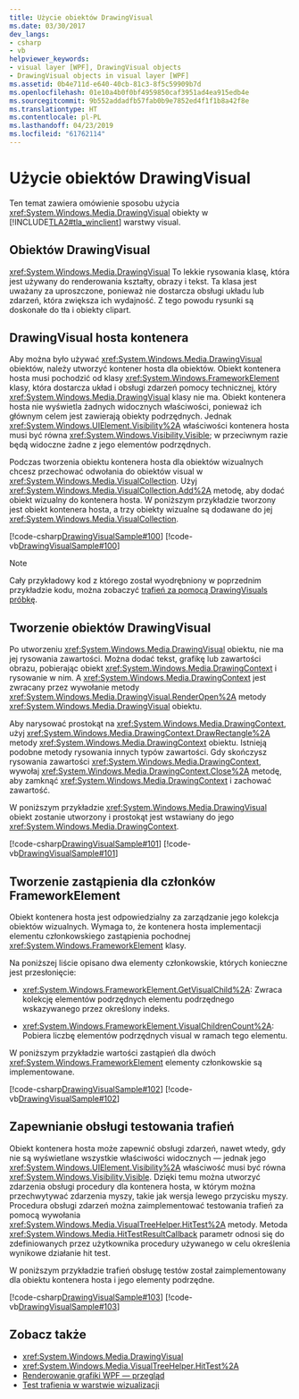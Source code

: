 ```yaml
---
title: Użycie obiektów DrawingVisual
ms.date: 03/30/2017
dev_langs:
- csharp
- vb
helpviewer_keywords:
- visual layer [WPF], DrawingVisual objects
- DrawingVisual objects in visual layer [WPF]
ms.assetid: 0b4e711d-e640-40cb-81c3-8f5c59909b7d
ms.openlocfilehash: 01e10a4b0f0bf4959850caf3951ad4ea915edb4e
ms.sourcegitcommit: 9b552addadfb57fab0b9e7852ed4f1f1b8a42f8e
ms.translationtype: HT
ms.contentlocale: pl-PL
ms.lasthandoff: 04/23/2019
ms.locfileid: "61762114"
---
```

# <a name="using-drawingvisual-objects"></a>Użycie obiektów DrawingVisual
Ten temat zawiera omówienie sposobu użycia <xref:System.Windows.Media.DrawingVisual> obiekty w [!INCLUDE[TLA2#tla_winclient](../../../../includes/tla2sharptla-winclient-md.md)] warstwy visual.  
  
<a name="drawingvisual_object"></a>   
## <a name="drawingvisual-object"></a>Obiektów DrawingVisual  
 <xref:System.Windows.Media.DrawingVisual> To lekkie rysowania klasę, która jest używany do renderowania kształty, obrazy i tekst. Ta klasa jest uważany za uproszczone, ponieważ nie dostarcza obsługi układu lub zdarzeń, która zwiększa ich wydajność. Z tego powodu rysunki są doskonałe do tła i obiekty clipart.  
  
<a name="drawingvisual_host_container"></a>   
## <a name="drawingvisual-host-container"></a>DrawingVisual hosta kontenera  
 Aby można było używać <xref:System.Windows.Media.DrawingVisual> obiektów, należy utworzyć kontener hosta dla obiektów. Obiekt kontenera hosta musi pochodzić od klasy <xref:System.Windows.FrameworkElement> klasy, która dostarcza układ i obsługi zdarzeń pomocy technicznej, który <xref:System.Windows.Media.DrawingVisual> klasy nie ma. Obiekt kontenera hosta nie wyświetla żadnych widocznych właściwości, ponieważ ich głównym celem jest zawierają obiekty podrzędnych. Jednak <xref:System.Windows.UIElement.Visibility%2A> właściwości kontenera hosta musi być równa <xref:System.Windows.Visibility.Visible>; w przeciwnym razie będą widoczne żadne z jego elementów podrzędnych.  
  
 Podczas tworzenia obiektu kontenera hosta dla obiektów wizualnych chcesz przechować odwołania do obiektów visual w <xref:System.Windows.Media.VisualCollection>. Użyj <xref:System.Windows.Media.VisualCollection.Add%2A> metodę, aby dodać obiekt wizualny do kontenera hosta. W poniższym przykładzie tworzony jest obiekt kontenera hosta, a trzy obiekty wizualne są dodawane do jej <xref:System.Windows.Media.VisualCollection>.  
  
 [!code-csharp[DrawingVisualSample#100](~/samples/snippets/csharp/VS_Snippets_Wpf/DrawingVisualSample/CSharp/Window1.xaml.cs#100)]
 [!code-vb[DrawingVisualSample#100](~/samples/snippets/visualbasic/VS_Snippets_Wpf/DrawingVisualSample/visualbasic/window1.xaml.vb#100)]  
  
> [!NOTE]
>  Cały przykładowy kod z którego został wyodrębniony w poprzednim przykładzie kodu, można zobaczyć [trafień za pomocą DrawingVisuals próbkę](https://go.microsoft.com/fwlink/?LinkID=159994).  
  
<a name="creating_drawingvisual_objects"></a>   
## <a name="creating-drawingvisual-objects"></a>Tworzenie obiektów DrawingVisual  
 Po utworzeniu <xref:System.Windows.Media.DrawingVisual> obiektu, nie ma jej rysowania zawartości. Można dodać tekst, grafikę lub zawartości obrazu, pobierając obiekt <xref:System.Windows.Media.DrawingContext> i rysowanie w nim. A <xref:System.Windows.Media.DrawingContext> jest zwracany przez wywołanie metody <xref:System.Windows.Media.DrawingVisual.RenderOpen%2A> metody <xref:System.Windows.Media.DrawingVisual> obiektu.  
  
 Aby narysować prostokąt na <xref:System.Windows.Media.DrawingContext>, użyj <xref:System.Windows.Media.DrawingContext.DrawRectangle%2A> metody <xref:System.Windows.Media.DrawingContext> obiektu. Istnieją podobne metody rysowania innych typów zawartości. Gdy skończysz rysowania zawartości <xref:System.Windows.Media.DrawingContext>, wywołaj <xref:System.Windows.Media.DrawingContext.Close%2A> metodę, aby zamknąć <xref:System.Windows.Media.DrawingContext> i zachować zawartość.  
  
 W poniższym przykładzie <xref:System.Windows.Media.DrawingVisual> obiekt zostanie utworzony i prostokąt jest wstawiany do jego <xref:System.Windows.Media.DrawingContext>.  
  
 [!code-csharp[DrawingVisualSample#101](~/samples/snippets/csharp/VS_Snippets_Wpf/DrawingVisualSample/CSharp/Window1.xaml.cs#101)]
 [!code-vb[DrawingVisualSample#101](~/samples/snippets/visualbasic/VS_Snippets_Wpf/DrawingVisualSample/visualbasic/window1.xaml.vb#101)]  
  
<a name="creating_overrides"></a>   
## <a name="creating-overrides-for-frameworkelement-members"></a>Tworzenie zastąpienia dla członków FrameworkElement  
 Obiekt kontenera hosta jest odpowiedzialny za zarządzanie jego kolekcja obiektów wizualnych. Wymaga to, że kontenera hosta implementacji elementu członkowskiego zastąpienia pochodnej <xref:System.Windows.FrameworkElement> klasy.  
  
 Na poniższej liście opisano dwa elementy członkowskie, których konieczne jest przesłonięcie:  
  
- <xref:System.Windows.FrameworkElement.GetVisualChild%2A>: Zwraca kolekcję elementów podrzędnych elementu podrzędnego wskazywanego przez określony indeks.  
  
- <xref:System.Windows.FrameworkElement.VisualChildrenCount%2A>: Pobiera liczbę elementów podrzędnych visual w ramach tego elementu.  
  
 W poniższym przykładzie wartości zastąpień dla dwóch <xref:System.Windows.FrameworkElement> elementy członkowskie są implementowane.  
  
 [!code-csharp[DrawingVisualSample#102](~/samples/snippets/csharp/VS_Snippets_Wpf/DrawingVisualSample/CSharp/Window1.xaml.cs#102)]
 [!code-vb[DrawingVisualSample#102](~/samples/snippets/visualbasic/VS_Snippets_Wpf/DrawingVisualSample/visualbasic/window1.xaml.vb#102)]  
  
<a name="providing_hit_testing_support"></a>   
## <a name="providing-hit-testing-support"></a>Zapewnianie obsługi testowania trafień  
 Obiekt kontenera hosta może zapewnić obsługi zdarzeń, nawet wtedy, gdy nie są wyświetlane wszystkie właściwości widocznych — jednak jego <xref:System.Windows.UIElement.Visibility%2A> właściwość musi być równa <xref:System.Windows.Visibility.Visible>. Dzięki temu można utworzyć zdarzenia obsługi procedury dla kontenera hosta, w którym można przechwytywać zdarzenia myszy, takie jak wersja lewego przycisku myszy. Procedura obsługi zdarzeń można zaimplementować testowania trafień za pomocą wywołania <xref:System.Windows.Media.VisualTreeHelper.HitTest%2A> metody. Metoda <xref:System.Windows.Media.HitTestResultCallback> parametr odnosi się do zdefiniowanych przez użytkownika procedury używanego w celu określenia wynikowe działanie hit test.  
  
 W poniższym przykładzie trafień obsługę testów został zaimplementowany dla obiektu kontenera hosta i jego elementy podrzędne.  
  
 [!code-csharp[DrawingVisualSample#103](~/samples/snippets/csharp/VS_Snippets_Wpf/DrawingVisualSample/CSharp/Window1.xaml.cs#103)]
 [!code-vb[DrawingVisualSample#103](~/samples/snippets/visualbasic/VS_Snippets_Wpf/DrawingVisualSample/visualbasic/window1.xaml.vb#103)]  
  
## <a name="see-also"></a>Zobacz także

- <xref:System.Windows.Media.DrawingVisual>
- <xref:System.Windows.Media.VisualTreeHelper.HitTest%2A>
- [Renderowanie grafiki WPF — przegląd](wpf-graphics-rendering-overview.md)
- [Test trafienia w warstwie wizualizacji](hit-testing-in-the-visual-layer.md)
